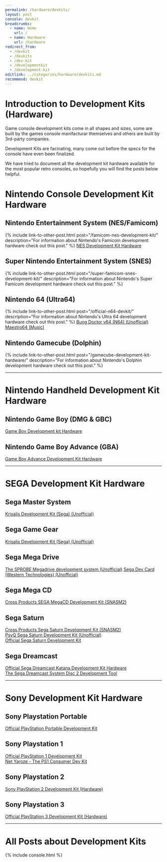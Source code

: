 ```yaml
---
permalink: /hardware/devkits/
layout: post
console: devkit
breadcrumbs:
  - name: Home
    url: /
  - name: Hardware
    url: /hardware
redirect_from:
  - /devkit
  - /devkits
  - /dev-kit
  - /developmentkit
  - /development-kit
editlink: ../categories/hardware/devkits.md
recommend: devkit
---
```


# Introduction to Development Kits (Hardware)
Game console development kits come in all shapes and sizes, some are built by the games console manifacturar themselves and others are built by 3rd-party companies.

Development Kits are facinating, many come out before the specs for the console have even been finalized. 

We have tried to document all the development kit hardware available for the most popular retro consoles, so hopefully you will find the posts below helpful.

# Nintendo Console Development Kit Hardware

## Nintendo Entertainment System (NES/Famicom)
{% include link-to-other-post.html post="/famicom-nes-development-kit/" description="For information about Nintendo's Famicom development hardware check out this post." %}
[NES Development Kit Hardware](https://www.retroreversing.com)

## Super Nintendo Entertainment System (SNES)
{% include link-to-other-post.html post="/super-famicom-snes-development-kit/" description="For information about Nintendo's Super Famicom development hardware check out this post." %}

## Nintendo 64 (Ultra64)
{% include link-to-other-post.html post="/official-n64-devkit/" description="For information about Nintendo's Ultra 64 development hardware check out this post." %}
[Bung Doctor v64 (N64) (Unofficial)](https://www.retroreversing.com/Bung-Doctor-v64/)
[Maestro64 (Music)](https://www.retroreversing.com/maestro64/) 

## Nintendo Gamecube (Dolphin)
{% include link-to-other-post.html post="/gamecube-development-kit-hardware/" description="For information about Nintendo's Dolphin development hardware check out this post." %}

---
# Nintendo Handheld Development Kit Hardware

## Nintendo Game Boy (DMG & GBC) 
[Game Boy Development kit Hardware](https://www.retroreversing.com/gameboy-development-kit-hardware/)
## Nintendo Game Boy Advance (GBA)
[Game Boy Advance Development Kit Hardware](https://www.retroreversing.com/game-boy-advance-development-kit/)

---
# SEGA Development Kit Hardware

## Sega Master System 
[Krisalis Development Kit (Sega) (Unofficial)](https://www.retroreversing.com/krisalis-development-kit-(sega)/)

## Sega Game Gear 
[Krisalis Development Kit (Sega) (Unofficial)](https://www.retroreversing.com/krisalis-development-kit-(sega)/)

## Sega Mega Drive 
[The SPROBE Megadrive development system (Unofficial)](https://www.retroreversing.com/sprobe-megadrive/) 
[Sega Dev Card (Western Technologies) (Unofficial)](https://www.retroreversing.com/sega-dev-card)

## Sega Mega CD 
[Cross Products SEGA MegaCD Development Kit (SNASM2)](https://www.retroreversing.com/snasm2-cross-products)

## Sega Saturn 
[Cross Products Sega Saturn Development Kit (SNASM2)](https://www.retroreversing.com/snasm2-sega-saturn/) <br /> [PsyQ Sega Saturn Development Kit (Unofficial)](https://www.retroreversing.com/psyq-sega-saturn/) <br /> [Official Sega Saturn Development Kit](https://www.retroreversing.com/sega-saturn-programming-box/)

## Sega Dreamcast
[Official Sega Dreamcast Katana Development Kit Hardware](https://www.retroreversing.com/Sega-Dreamcast-Katana-Development-Kit) <br /> [The Sega Dreamcast System Disc 2 Development Tool](https://www.retroreversing.com/Sega-Dreamcast-System-Disc-2)

---
# Sony Development Kit Hardware

## Sony Playstation Portable 
[Official PlayStation Portable Development Kit](https://www.retroreversing.com/official-psp-devkit)

## Sony Playstation 1
[Official PlayStation 1 Development Kit](https://www.retroreversing.com/official-playStation-devkit) <br /> [Net Yaroze - The PS1 Consumer Dev Kit](https://www.retroreversing.com/net-yaroze)

## Sony Playstation 2 
[Sony PlayStation 2 Development Kit (Hardware)](https://www.retroreversing.com/playstation-2-development-hardware)

## Sony Playstation 3 
[Official PlayStation 3 Development Kit (Hardware)](https://www.retroreversing.com/official-playStation3-devkit)

---
# All Posts about Development Kits

<div>
{% include console.html %}
</div>
